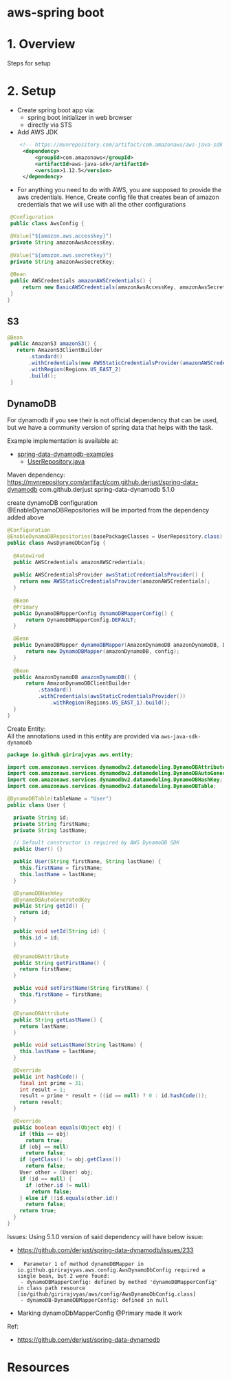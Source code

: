 # aws-spring boot

# 1. Overview
Steps for setup

# 2. Setup
 - Create spring boot app via:
   - spring boot initializer in web browser
   - directly via STS
 - Add AWS JDK
 ```xml
     <!-- https://mvnrepository.com/artifact/com.amazonaws/aws-java-sdk -->
      <dependency>
          <groupId>com.amazonaws</groupId>
          <artifactId>aws-java-sdk</artifactId>
          <version>1.12.5</version>
      </dependency>
   ```
 - For anything you need to do with AWS, you are supposed to provide the aws credentials. Hence, Create config file that creates bean of amazon credentials that we will use with all the other configurations
 ```java
  @Configuration
  public class AwsConfig {

  @Value("${amazon.aws.accesskey}")
  private String amazonAwsAccessKey;
  
  @Value("${amazon.aws.secretkey}")
  private String amazonAwsSecretKey;
  
  @Bean
  public AWSCredentials amazonAWSCredentials() {
      return new BasicAWSCredentials(amazonAwsAccessKey, amazonAwsSecretKey);
  }
 }
 ```
 
 ## S3
 
 ```java
 @Bean
  public AmazonS3 amazonS3() {
    return AmazonS3ClientBuilder 
        .standard() 
        .withCredentials(new AWSStaticCredentialsProvider(amazonAWSCredentials()))
        .withRegion(Regions.US_EAST_2) 
        .build();
  }
 ```
 
 ## DynamoDB
For dynamodb if you see their is not official dependency that can be used,  
but we have a community version of spring data that helps with the task.

Example implementation is available at:
- [spring-data-dynamodb-examples](https://github.com/derjust/spring-data-dynamodb-examples)
  - [UserRepository.java](https://github.com/derjust/spring-data-dynamodb-examples/blob/master/src/main/java/com/github/derjust/spring_data_dynamodb_examples/simple/UserRepository.java)
 
 Maven dependency: https://mvnrepository.com/artifact/com.github.derjust/spring-data-dynamodb
<dependency>
    <groupId>com.github.derjust</groupId>
    <artifactId>spring-data-dynamodb</artifactId>
    <version>5.1.0</version>
</dependency>

create dynamoDB configuration  
@EnableDynamoDBRepositories will be imported from the dependency added above  
```java
@Configuration
@EnableDynamoDBRepositories(basePackageClasses = UserRepository.class)
public class AwsDynamoDbConfig {
  
  @Autowired
  public AWSCredentials amazonAWSCredentials;
  
  public AWSCredentialsProvider awsStaticCredentialsProvider() {
    return new AWSStaticCredentialsProvider(amazonAWSCredentials);
  }
  
  @Bean
  @Primary
  public DynamoDBMapperConfig dynamoDBMapperConfig() {
      return DynamoDBMapperConfig.DEFAULT;
  }

  @Bean
  public DynamoDBMapper dynamoDBMapper(AmazonDynamoDB amazonDynamoDB, DynamoDBMapperConfig config) {
      return new DynamoDBMapper(amazonDynamoDB, config);
  }
  
  @Bean
  public AmazonDynamoDB amazonDynamoDB() {
      return AmazonDynamoDBClientBuilder
          .standard()
          .withCredentials(awsStaticCredentialsProvider())
              .withRegion(Regions.US_EAST_1).build();
  }
}
```

Create Entity:  
All the annotations used in this entity are provided via `aws-java-sdk-dynamodb`
```java
package io.github.girirajvyas.aws.entity;

import com.amazonaws.services.dynamodbv2.datamodeling.DynamoDBAttribute;
import com.amazonaws.services.dynamodbv2.datamodeling.DynamoDBAutoGeneratedKey;
import com.amazonaws.services.dynamodbv2.datamodeling.DynamoDBHashKey;
import com.amazonaws.services.dynamodbv2.datamodeling.DynamoDBTable;

@DynamoDBTable(tableName = "User")
public class User {

  private String id;
  private String firstName;
  private String lastName;

  // Default constructor is required by AWS DynamoDB SDK
  public User() {}

  public User(String firstName, String lastName) {
    this.firstName = firstName;
    this.lastName = lastName;
  }

  @DynamoDBHashKey
  @DynamoDBAutoGeneratedKey
  public String getId() {
    return id;
  }

  public void setId(String id) {
    this.id = id;
  }

  @DynamoDBAttribute
  public String getFirstName() {
    return firstName;
  }

  public void setFirstName(String firstName) {
    this.firstName = firstName;
  }

  @DynamoDBAttribute
  public String getLastName() {
    return lastName;
  }

  public void setLastName(String lastName) {
    this.lastName = lastName;
  }

  @Override
  public int hashCode() {
    final int prime = 31;
    int result = 1;
    result = prime * result + ((id == null) ? 0 : id.hashCode());
    return result;
  }

  @Override
  public boolean equals(Object obj) {
    if (this == obj)
      return true;
    if (obj == null)
      return false;
    if (getClass() != obj.getClass())
      return false;
    User other = (User) obj;
    if (id == null) {
      if (other.id != null)
        return false;
    } else if (!id.equals(other.id))
      return false;
    return true;
  }
}
```

Issues:
Using 5.1.0 version of said dependency will have below issue:
 - https://github.com/derjust/spring-data-dynamodb/issues/233
 - ```console
     Parameter 1 of method dynamoDBMapper in io.github.girirajvyas.aws.config.AwsDynamoDbConfig required a single bean, but 2 were found:
	- dynamoDBMapperConfig: defined by method 'dynamoDBMapperConfig' in class path resource [io/github/girirajvyas/aws/config/AwsDynamoDbConfig.class]
	- dynamoDB-DynamoDBMapperConfig: defined in null
   ```
 - Marking dynamoDbMapperConfig @Primary made it work

Ref:
 - https://github.com/derjust/spring-data-dynamodb
 

# Resources

